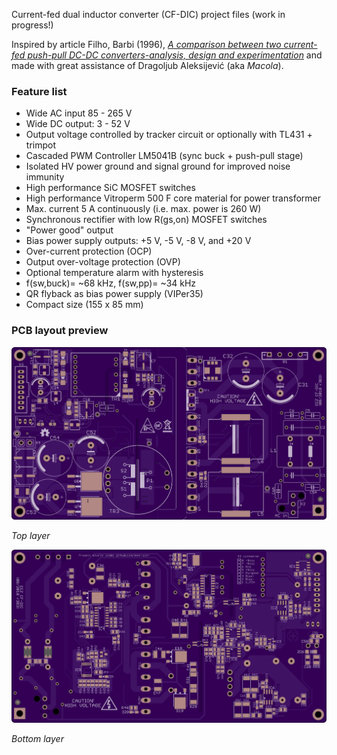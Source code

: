 Current-fed dual inductor converter (CF-DIC) project files (work in progress!)

Inspired by article Filho, Barbi (1996), *[A comparison between two current-fed push-pull DC-DC converters-analysis, design and experimentation](https://www.researchgate.net/publication/3673781_A_comparison_between_two_current-fed_push-pull_DC-DC_converters-analysis_design_and_experimentation)* and made with great assistance of Dragoljub Aleksijević (aka *Macola*).

### Feature list

* Wide AC input 85 - 265 V
* Wide DC output: 3 - 52 V
* Output voltage controlled by tracker circuit or optionally with TL431 + trimpot
* Cascaded PWM Controller LM5041B (sync buck + push-pull stage)
* Isolated HV power ground and signal ground for improved noise immunity
* High performance SiC MOSFET switches
* High performance Vitroperm 500 F core material for power transformer
* Max. current 5 A continuously (i.e. max. power is 260 W)
* Synchronous rectifier with low R(gs,on) MOSFET switches
* "Power good" output
* Bias power supply outputs: +5 V, -5 V, -8 V, and +20 V
* Over-current protection (OCP)
* Output over-voltage protection (OVP)
* Optional temperature alarm with hysteresis
* f(sw,buck)= ~68 kHz, f(sw,pp)= ~34 kHz
* QR flyback as bias power supply (VIPer35)
* Compact size (155 x 85 mm)

### PCB layout preview

![PCB top layer](Images/CF-DIC_PCB_top_layer.png)

*Top layer*

![PCB top layer](Images/CF-DIC_PCB_bottom_layer.png)

*Bottom layer*